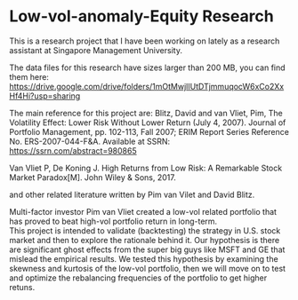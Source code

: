 # Low-vol-anomaly-Equity Research

This is a research project that I have been working on lately as a research assistant at Singapore Management University. 

The data files for this research have sizes larger than 200 MB, you can find them here: https://drive.google.com/drive/folders/1mOtMwjlIUtDTjmmuqocW6xCo2XxHf4Hi?usp=sharing

The main reference for this project are: 
Blitz, David and van Vliet, Pim, The Volatility Effect: Lower Risk Without Lower Return (July 4, 2007). Journal of Portfolio Management, pp. 102-113, Fall 2007; ERIM Report Series Reference No. ERS-2007-044-F&A. Available at SSRN: https://ssrn.com/abstract=980865 

Van Vliet P, De Koning J. High Returns from Low Risk: A Remarkable Stock Market Paradox[M]. John Wiley & Sons, 2017.

and other related literature written by Pim van Vilet and David Blitz.

Multi-factor investor Pim van Vliet created a low-vol related portfolio that has proved to beat high-vol portfolio return in long-term.  
This project is intended to validate (backtesting) the strategy in U.S. stock market and then to explore the rationale behind it. 
Our hypothesis is there are significant ghost effects from the super big guys like MSFT and GE that mislead the empirical results. 
We tested this hypothesis by examining the skewness and kurtosis of the low-vol portfolio, then we will move on to test and optimize the rebalancing frequencies of the portfolio to get higher retuns.  

